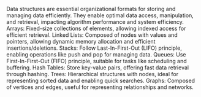 Data structures are essential organizational formats for storing and managing data efficiently. They enable optimal data access, manipulation, and retrieval, impacting algorithm performance and system efficiency.
Arrays: Fixed-size collections of elements, allowing indexed access for efficient retrieval.
Linked Lists: Composed of nodes with values and pointers, allowing dynamic memory allocation and efficient insertions/deletions.
Stacks: Follow Last-In-First-Out (LIFO) principle, enabling operations like push and pop for managing data.
Queues: Use First-In-First-Out (FIFO) principle, suitable for tasks like scheduling and buffering.
Hash Tables: Store key-value pairs, offering fast data retrieval through hashing.
Trees: Hierarchical structures with nodes, ideal for representing sorted data and enabling quick searches.
Graphs: Composed of vertices and edges, useful for representing relationships and networks.
